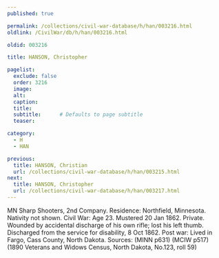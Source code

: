 ```yaml
---
published: true

permalink: /collections/civil-war-database/h/han/003216.html
oldlink: /CivilWar/db/h/han/003216.html

oldid: 003216

title: HANSON, Christopher

pagelist:
  exclude: false
  order: 3216
  image: 
  alt:
  caption:
  title:
  subtitle:      # Defaults to page subtitle
  teaser:

category: 
  - H 
  - HAN

previous:
  title: HANSON, Christian
  url: /collections/civil-war-database/h/han/003215.html  
next:
  title: HANSON, Christopher
  url: /collections/civil-war-database/h/han/003217.html   
---
```

MN Sharp Shooters, 2nd Company. Residence: Northfield, Minnesota. Nativity not shown. Civil War: Age 23. Mustered 20 Jan 1862. Private. Wounded by accidental discharge of his own rifle; lost his left thumb. Discharged from the service for disability, 8 Oct 1862. Post war: Lived in Fargo, Cass County, North Dakota. Sources: (MINN p631) (MCIW p517) (1890 Veterans and Widows Census, North Dakota, No.123, roll 59)